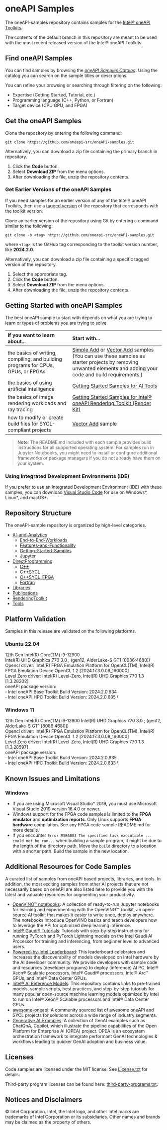# oneAPI Samples

The oneAPI-samples repository contains samples for the [Intel® oneAPI Toolkits](https://www.intel.com/content/www/us/en/developer/tools/oneapi/toolkits.html).

The contents of the default branch in this repository are meant to be used with the most recent released version of the Intel® oneAPI Toolkits.

## Find oneAPI Samples

You can find samples by browsing the *[oneAPI Samples Catalog](https://oneapi-src.github.io/oneAPI-samples/)*. Using the catalog you can search on the sample titles or descriptions.

You can refine your browsing or searching through filtering on the following:

- Expertise (Getting Started, Tutorial, etc.)
- Programming language (C++, Python, or Fortran)
- Target device (CPU GPU, and FPGA)

## Get the oneAPI Samples

Clone the repository by entering the following command:

`git clone https://github.com/oneapi-src/oneAPI-samples.git`

Alternatively, you can download a zip file containing the primary branch in repository.

1. Click the **Code** button.
2. Select **Download ZIP** from the menu options.
3. After downloading the file, unzip the repository contents.

### Get Earlier Versions of the oneAPI Samples

If you need samples for an earlier version of any of the Intel® oneAPI Toolkits, then use a [tagged version](https://github.com/oneapi-src/oneAPI-samples/tags) of the repository that corresponds with the toolkit version.

Clone an earlier version of the repository using Git by entering a command similar to the following:

`git clone -b <tag> https://github.com/oneapi-src/oneAPI-samples.git`

where `<tag>` is the GitHub tag corresponding to the toolkit version number, like **2024.2.0**.

Alternatively, you can download a zip file containing a specific tagged version of the repository.

1. Select the appropriate tag.
2. Click the **Code** button.
3. Select **Download ZIP** from the menu options.
4. After downloading the file, unzip the repository contents.

## Getting Started with oneAPI Samples

The best oneAPI sample to start with depends on what you are trying to learn or types of problems you are trying to solve.

| If you want to learn about...                                                        | Start with...
|:---                                                                                  |:---
| the basics of writing, compiling, and building programs for CPUs, GPUs, or FPGAs     |[Simple Add](https://github.com/oneapi-src/oneAPI-samples/tree/master/DirectProgramming/C++SYCL/DenseLinearAlgebra/simple-add) or [Vector Add](https://github.com/oneapi-src/oneAPI-samples/tree/master/DirectProgramming/C++SYCL/DenseLinearAlgebra/vector-add) samples <br> (You can use these samples as starter projects by removing unwanted elements and adding your code and build requirements.)
| the basics of using artificial intelligence                                          | [Getting Started Samples for AI Tools](https://github.com/oneapi-src/oneAPI-samples/tree/master/AI-and-Analytics/Getting-Started-Samples)
| the basics of image rendering workloads and ray tracing                              | [Getting Started Samples for Intel® oneAPI Rendering Toolkit (Render Kit)](https://github.com/oneapi-src/oneAPI-samples/tree/master/RenderingToolkit/GettingStarted)
| how to modify or create build files for SYCL-compliant projects                      | [Vector Add](https://github.com/oneapi-src/oneAPI-samples/tree/master/DirectProgramming/C++SYCL/DenseLinearAlgebra/vector-add) sample

>**Note**: The README.md included with each sample provides build instructions for all supported operating system. For samples run in Jupyter Notebooks, you might need to install or configure additional frameworks or package managers if you do not already have them on your system.

### Using Integrated Development Environments (IDE)

If you prefer to use an Integrated Development Environment (IDE) with these samples, you can download [Visual Studio Code](https://code.visualstudio.com/download) for use on Windows*, Linux*, and macOS*.

## Repository Structure

The oneAPI-sample repository is organized by high-level categories.

- [AI-and-Analytics](https://github.com/oneapi-src/oneAPI-samples/tree/master/AI-and-Analytics)
  - [End-to-End-Workloads](https://github.com/oneapi-src/oneAPI-samples/tree/master/AI-and-Analytics/End-to-end-Workloads)
  - [Features-and-Functionality](https://github.com/oneapi-src/oneAPI-samples/tree/master/AI-and-Analytics/Features-and-Functionality)
  - [Getting-Started-Samples](https://github.com/oneapi-src/oneAPI-samples/tree/master/AI-and-Analytics/Getting-Started-Samples)
  - [Jupyter](https://github.com/oneapi-src/oneAPI-samples/tree/master/AI-and-Analytics/Jupyter)
- [DirectProgramming](https://github.com/oneapi-src/oneAPI-samples/tree/master/DirectProgramming)
  - [C++](https://github.com/oneapi-src/oneAPI-samples/tree/master/DirectProgramming/C++)
  - [C++SYCL](https://github.com/oneapi-src/oneAPI-samples/tree/master/DirectProgramming/C++SYCL)
  - [C++SYCL_FPGA](https://github.com/oneapi-src/oneAPI-samples/tree/master/DirectProgramming/C++SYCL_FPGA)
  - [Fortran](https://github.com/oneapi-src/oneAPI-samples/tree/master/DirectProgramming/Fortran)
- [Libraries](https://github.com/oneapi-src/oneAPI-samples/tree/master/Libraries)
- [Publications](https://github.com/oneapi-src/oneAPI-samples/tree/master/Publications)
- [RenderingToolkit](https://github.com/oneapi-src/oneAPI-samples/tree/master/RenderingToolkit)
- [Tools](https://github.com/oneapi-src/oneAPI-samples/tree/master/Tools/)


## Platform Validation

Samples in this release are validated on the following platforms.

### Ubuntu 22.04
12th Gen Intel(R) Core(TM) i9-12900 \
Intel(R) UHD Graphics 770 3.0 ; (gen12, AlderLake-S GT1 [8086:4680]) \
Opencl driver: Intel(R) FPGA Emulation Platform for OpenCL(TM), Intel(R) FPGA Emulation Device OpenCL 1.2 [2024.17.3.0.08_160000] \
Level Zero driver: Intel(R) Level-Zero, Intel(R) UHD Graphics 770 1.3 [1.3.28202] \
oneAPI package version: \
&dash; Intel oneAPI Base Toolkit Build Version: 2024.2.0.634 \
&dash; Intel oneAPI HPC Toolkit Build Version: 2024.2.0.635 \

### Windows 11
12th Gen Intel(R) Core(TM) i9-12900 Intel(R) UHD Graphics 770 3.0 ; (gen12, AlderLake-S GT1 [8086:4680]) \
Opencl driver: Intel(R) FPGA Emulation Platform for OpenCL(TM), Intel(R) FPGA Emulation Device OpenCL 1.2 [2024.17.3.0.08_160000] \
Level Zero driver: Intel(R) Level-Zero, Intel(R) UHD Graphics 770 1.3 [1.3.28597] \
oneAPI package version: \
&dash; Intel oneAPI Base Toolkit Build Version: 2024.2.0.635 \
&dash; Intel oneAPI HPC Toolkit Build Version: 2024.2.0.633 \

## Known Issues and Limitations

### Windows

- If you are using Microsoft Visual Studio* 2019, you must use Microsoft Visual Studio 2019 version 16.4.0 or newer.
- Windows support for the FPGA code samples is limited to the **FPGA emulator** and **optimization reports**. Only Linux supports **FPGA hardware** compilation. See any FPGA code sample README.md for more details.
- If you encounter `Error MSB6003 The specified task executable ... could not be run...` when building a sample program, it might be due to the length of the directory path. Move the `build` directory to a location with a shorter path. Build the sample in the new location.

## Additional Resources for Code Samples
A curated list of samples from oneAPI based projects, libraries, and tools. In addition, the most exciting samples from other AI projects that are not necessarily based on oneAPI are also listed here to provide you with the latest and valuable resources for augmenting your productivity.
-	[OpenVINO™ notebooks](https://github.com/openvinotoolkit/openvino_notebooks/tree/latest/notebooks): A collection of ready-to-run Jupyter notebooks for learning and experimenting with the OpenVINO™ Toolkit, an open-source AI toolkit that makes it easier to write once, deploy anywhere. The notebooks introduce OpenVINO basics and teach developers how to leverage the API for optimized deep learning inference.
-	[Intel® Gaudi®  Tutorials](https://github.com/HabanaAI/Gaudi-tutorials): Tutorials with step-by-step instructions for running PyTorch and PyTorch Lightning models on the Intel Gaudi AI Processor for training and inferencing, from beginner level to advanced users.
-	[Powered-by-Intel Leaderboard](https://huggingface.co/spaces/Intel/powered_by_intel_llm_leaderboard): This leaderboard celebrates and increases the discoverability of models developed on Intel hardware by the AI developer community. We provide developers with sample code and resources (developer programs) to deploy (inference) AI PC, Intel® Xeon® Scalable processors, Intel® Gaudi® processors, Intel® Arc™ GPUs, and Intel® Data Center GPUs.
-	[Intel® AI Reference Models](https://github.com/intel/models): This repository contains links to pre-trained models, sample scripts, best practices, and step-by-step tutorials for many popular open-source machine learning models optimized by Intel to run on Intel® Xeon® Scalable processors and Intel® Data Center GPUs.
-	[awesome-oneapi](https://github.com/oneapi-community/awesome-oneapi): A community sourced list of awesome oneAPI and SYCL projects for solutions across a wide range of industry segments.
- [Generative AI Examples](https://github.com/opea-project/GenAIExamples): A collection of GenAI examples such as ChatQnA, Copilot, which illustrate the pipeline capabilities of the Open Platform for Enterprise AI (OPEA) project. OPEA is an ecosystem orchestration framework to integrate performant GenAI technologies & workflows leading to quicker GenAI adoption and business value.

## Licenses

Code samples are licensed under the MIT license. See [License.txt](https://github.com/oneapi-src/oneAPI-samples/blob/master/License.txt) for details.

Third-party program licenses can be found here: [third-party-programs.txt](https://github.com/oneapi-src/oneAPI-samples/blob/master/third-party-programs.txt).

## Notices and Disclaimers

© Intel Corporation. Intel, the Intel logo, and other Intel marks are trademarks of Intel Corporation or its subsidiaries. Other names and brands may be claimed as the property of others.
